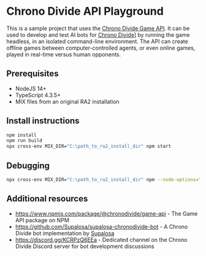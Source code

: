# Chrono Divide API Playground

This is a sample project that uses the [Chrono Divide Game API](https://www.npmjs.com/package/@chronodivide/game-api). It can be used to develop and test AI bots for [Chrono Divide](https://chronodivide.com)] by running the game headless, in an isolated command-line environment. The API can create offline games between computer-controlled agents, or even online games, played in real-time versus human opponents.

## Prerequisites

* NodeJS 14+
* TypeScript 4.3.5+
* MIX files from an original RA2 installation

## Install instructions

```sh
npm install
npm run build
npx cross-env MIX_DIR="C:\path_to_ra2_install_dir" npm start
```

## Debugging

```sh
npx cross-env MIX_DIR="C:\path_to_ra2_install_dir" npm --node-options="${NODE_OPTIONS} --inspect" start
```

## Additional resources

* https://www.npmjs.com/package/@chronodivide/game-api - The Game API package on NPM
* https://github.com/Supalosa/supalosa-chronodivide-bot - A Chrono Divide bot implementation by [Supalosa](https://github.com/Supalosa/)
* https://discord.gg/KCRPzQ6EEa - Dedicated channel on the Chrono Divide Discord server for bot development discussions
